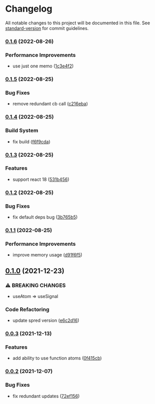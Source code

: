 # Changelog

All notable changes to this project will be documented in this file. See [standard-version](https://github.com/conventional-changelog/standard-version) for commit guidelines.

### [0.1.6](https://github.com/art-bazhin/spred-react/compare/v0.1.5...v0.1.6) (2022-08-26)


### Performance Improvements

* use just one memo ([1c3e4f2](https://github.com/art-bazhin/spred-react/commit/1c3e4f204439f519f73ac7caa3b22c7202febb41))

### [0.1.5](https://github.com/art-bazhin/spred-react/compare/v0.1.4...v0.1.5) (2022-08-25)


### Bug Fixes

* remove redundant cb call ([c216eba](https://github.com/art-bazhin/spred-react/commit/c216eba9ba9b6a2a99adefb854496e35373188a5))

### [0.1.4](https://github.com/art-bazhin/spred-react/compare/v0.1.3...v0.1.4) (2022-08-25)


### Build System

* fix build ([f6f9cda](https://github.com/art-bazhin/spred-react/commit/f6f9cda4fcc8c9a5b07f5c8cedc93ec173fc4f75))

### [0.1.3](https://github.com/art-bazhin/spred-react/compare/v0.1.2...v0.1.3) (2022-08-25)


### Features

* support react 18 ([531b456](https://github.com/art-bazhin/spred-react/commit/531b456d11a4eb923555f1f9d0098a06caed5797))

### [0.1.2](https://github.com/art-bazhin/spred-react/compare/v0.1.1...v0.1.2) (2022-08-25)


### Bug Fixes

* fix default deps bug ([3b765b5](https://github.com/art-bazhin/spred-react/commit/3b765b54d42c3360228556146f898f01d96ed147))

### [0.1.1](https://github.com/art-bazhin/spred-react/compare/v0.1.0...v0.1.1) (2022-08-25)


### Performance Improvements

* improve memory usage ([d91f6f5](https://github.com/art-bazhin/spred-react/commit/d91f6f58e1fd5b058c4f0f562eb2947c0d07152b))

## [0.1.0](https://github.com/art-bazhin/spred-react/compare/v0.0.3...v0.1.0) (2021-12-23)


### ⚠ BREAKING CHANGES

* useAtom => useSignal

### Code Refactoring

* update spred version ([e6c2d16](https://github.com/art-bazhin/spred-react/commit/e6c2d16b699fa7c09e2d144f043de4a353ef6231))

### [0.0.3](https://github.com/art-bazhin/spred-react/compare/v0.0.2...v0.0.3) (2021-12-13)


### Features

* add ability to use function atoms ([0f415cb](https://github.com/art-bazhin/spred-react/commit/0f415cb2b5adbd0644958eb58eae1984a063100b))

### [0.0.2](https://github.com/art-bazhin/spred-react/compare/v0.0.1...v0.0.2) (2021-12-07)


### Bug Fixes

* fix redundant updates ([72ef156](https://github.com/art-bazhin/spred-react/commit/72ef156ec038586a75997b6e14e7595ac5f9eecd))
